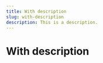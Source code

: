 ```yaml
---
title: With description
slug: with-description
description: This is a description.
---
```


# With description
